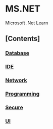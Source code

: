 # MS.NET
Microsoft .Net Learn

## [Contents]
### [Database](database/Database.md)
### [IDE](IDE/IDE.md)
### [Network](network/Network.md)

### [Programming](Programming/Programming.md)
### [Secure](Secure/Secure.md)
### [UI](UI/UI.md)


